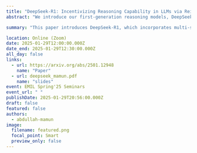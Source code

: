 ```yaml
---
title: "DeepSeek-R1: Incentivizing Reasoning Capability in LLMs via Reinforcement Learning"
abstract: "We introduce our first-generation reasoning models, DeepSeek-R1-Zero and DeepSeek-R1. DeepSeek-R1-Zero, a model trained via large-scale reinforcement learning (RL) without supervised fine-tuning (SFT) as a preliminary step, demonstrates remarkable reasoning capabilities. Through RL, DeepSeek-R1-Zero naturally emerges with numerous powerful and intriguing reasoning behaviors. However, it encounters challenges such as poor readability, and language mixing. To address these issues and further enhance reasoning performance, we introduce DeepSeek-R1, which incorporates multi-stage training and cold-start data before RL. DeepSeek-R1 achieves performance comparable to OpenAI-o1-1217 on reasoning tasks. To support the research community, we open-source DeepSeek-R1-Zero, DeepSeek-R1, and six dense models (1.5B, 7B, 8B, 14B, 32B, 70B) distilled from DeepSeek-R1 based on Qwen and Llama."

summary: "This paper introduces DeepSeek-R1, which incorporates multi-stage training and cold-start data before RL."

location: Online (Zoom)
date: 2025-01-29T12:00:00.000Z
date_end: 2025-01-29T12:30:00.000Z
all_day: false
links:
  - url: https://arxiv.org/abs/2501.12948
    name: "Paper"
  - url: deepseek_mamun.pdf
    name: "slides"
event: EMIL Spring'25 Seminars
event_url: " "
publishDate: 2025-01-29T20:56:00.000Z
draft: false
featured: false
authors:
  - abdullah-mamun
image:
  filename: featured.png
  focal_point: Smart
  preview_only: false
---
```

